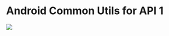 # Android Common Utils for API 1
[![](https://jitpack.io/v/Baneeishaque/Android_Common_Utils_API_1.svg)](https://jitpack.io/#Baneeishaque/Android_Common_Utils_API_1)
